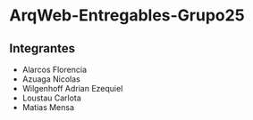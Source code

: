 # ArqWeb-Entregables-Grupo25

## Integrantes

  * Alarcos Florencia
  * Azuaga Nicolas
  * Wilgenhoff Adrian Ezequiel
  * Loustau Carlota
  * Matias Mensa
